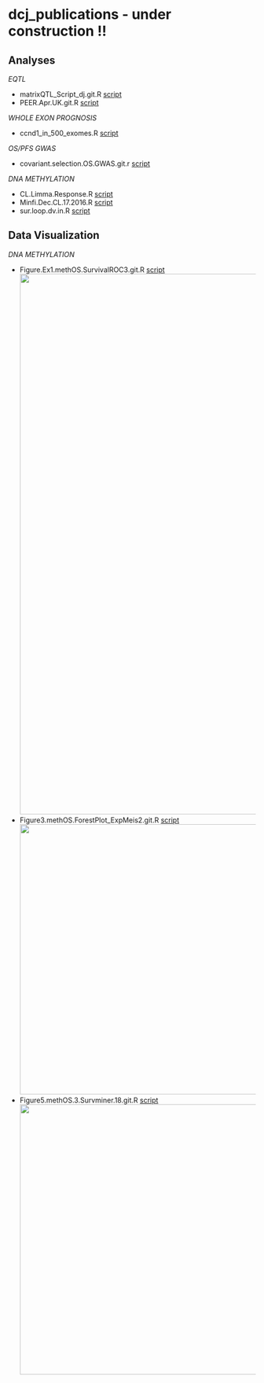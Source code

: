 # dcj_publications - under construction !! #

## Analyses ##

*EQTL*
- matrixQTL_Script_dj.git.R  [script](/R.scripts/matrixQTL_Script_dj.git.R)
- PEER.Apr.UK.git.R [script](/R.scripts/PEER.Apr.UK.git.R)

*WHOLE EXON PROGNOSIS*
- ccnd1_in_500_exomes.R [script](/R.scripts/ccnd1_in_500_exomes.R)

*OS/PFS GWAS*
- covariant.selection.OS.GWAS.git.r [script](/R.scripts/covariant.selection.OS.GWAS.git.r)

*DNA METHYLATION*
- CL.Limma.Response.R [script](/R.scripts/CL.Limma.Response.R)
- Minfi.Dec.CL.17.2016.R [script](/R.scripts/Minfi.Dec.CL.17.2016.R)
- sur.loop.dv.in.R [script](/R.scripts/sur.loop.dv.in.R)

## Data Visualization ##
 
*DNA METHYLATION*
- Figure.Ex1.methOS.SurvivalROC3.git.R [script](/R.scripts/Figure.Ex1.methOS.SurvivalROC3.git.R)
    <img src=/figure3.svg width="1100">  
- Figure3.methOS.ForestPlot_ExpMeis2.git.R [script](/R.scripts/Figure3.methOS.ForestPlot_ExpMeis2.git.R)
    <img src=/figure4.svg width="550">
- Figure5.methOS.3.Survminer.18.git.R [script](/R.scripts/Figure5.methOS.3.Survminer.18.git.R)
    <img src=/figure4.svg width="550">
